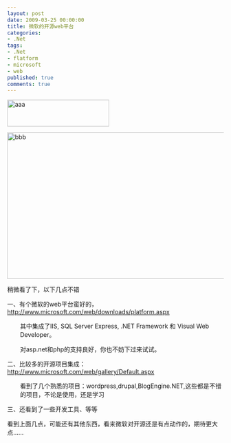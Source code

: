 ```yaml
---
layout: post
date: 2009-03-25 00:00:00
title: 微软的开源web平台
categories:
- .Net
tags:
- .Net
- flatform
- microsoft
- web
published: true
comments: true
---
```

<p><img class="alignnone size-full wp-image-405" title="aaa" src="{{site.url}}/media/2009/03/aaa.jpg" alt="aaa" width="237" height="62" /></p>

<p><img class="alignnone size-full wp-image-406" title="bbb" src="{{site.url}}/media/2009/03/bbb.jpg" alt="bbb" width="512" height="340" /></p>

<p>稍微看了下，以下几点不错</p>

<p>一、有个微软的web平台蛮好的，<a href="http://www.microsoft.com/web/downloads/platform.aspx" target="_blank">http://www.microsoft.com/web/downloads/platform.aspx</a>
<ol></ol>
<p style="padding-left: 30px;">其中集成了IIS, SQL Server Express, .NET Framework 和                      Visual Web Developer。</p>
<p style="padding-left: 30px;">对asp.net和php的支持良好，你也不妨下过来试试。</p></p>

<p>二、比较多的开源项目集成：<a href="http://www.microsoft.com/web/gallery/Default.aspx" target="_blank">http://www.microsoft.com/web/gallery/Default.aspx</a>
<p style="padding-left: 30px;">看到了几个熟悉的项目：wordpress,drupal,BlogEngine.NET,这些都是不错的项目，不论是使用，还是学习</p></p>

<p>三、还看到了一些开发工具、等等</p>

<p>看到上面几点，可能还有其他东西，看来微软对开源还是有点动作的，期待更大点……
<ol></ol></p>
